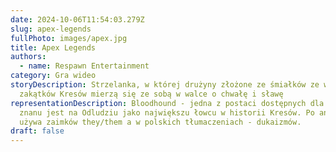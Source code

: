 ```yaml
---
date: 2024-10-06T11:54:03.279Z
slug: apex-legends
fullPhoto: images/apex.jpg
title: Apex Legends
authors:
  - name: Respawn Entertainment
category: Gra wideo
storyDescription: Strzelanka, w której drużyny złożone ze śmiałków ze wszystkich
  zakątków Kresów mierzą się ze sobą w walce o chwałę i sławę
representationDescription: Bloodhound - jedna z postaci dostępnych dla graczy -
  znanu jest na Odludziu jako największu łowcu w historii Kresów. Po angielsku
  używa zaimków they/them a w polskich tłumaczeniach - dukaizmów.
draft: false
---
```

